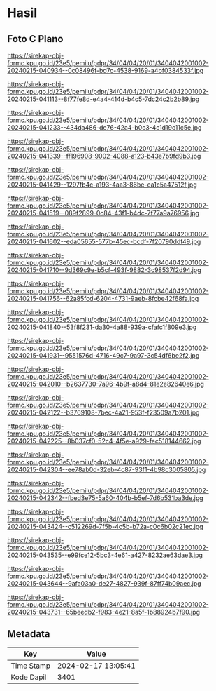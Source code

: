 # Hasil

## Foto C Plano

https://sirekap-obj-formc.kpu.go.id/23e5/pemilu/pdpr/34/04/04/20/01/3404042001002-20240215-040934--0c08496f-bd7c-4538-9169-a4bf0384533f.jpg

https://sirekap-obj-formc.kpu.go.id/23e5/pemilu/pdpr/34/04/04/20/01/3404042001002-20240215-041113--8f77fe8d-e4a4-414d-b4c5-7dc24c2b2b89.jpg

https://sirekap-obj-formc.kpu.go.id/23e5/pemilu/pdpr/34/04/04/20/01/3404042001002-20240215-041233--434da486-de76-42a4-b0c3-4c1d19c11c5e.jpg

https://sirekap-obj-formc.kpu.go.id/23e5/pemilu/pdpr/34/04/04/20/01/3404042001002-20240215-041339--ff196908-9002-4088-a123-b43e7b9fd9b3.jpg

https://sirekap-obj-formc.kpu.go.id/23e5/pemilu/pdpr/34/04/04/20/01/3404042001002-20240215-041429--1297fb4c-a193-4aa3-86be-ea1c5a47512f.jpg

https://sirekap-obj-formc.kpu.go.id/23e5/pemilu/pdpr/34/04/04/20/01/3404042001002-20240215-041519--089f2899-0c84-43f1-b4dc-7f77a9a76956.jpg

https://sirekap-obj-formc.kpu.go.id/23e5/pemilu/pdpr/34/04/04/20/01/3404042001002-20240215-041602--eda05655-577b-45ec-bcdf-7f20790ddf49.jpg

https://sirekap-obj-formc.kpu.go.id/23e5/pemilu/pdpr/34/04/04/20/01/3404042001002-20240215-041710--9d369c9e-b5cf-493f-9882-3c98537f2d94.jpg

https://sirekap-obj-formc.kpu.go.id/23e5/pemilu/pdpr/34/04/04/20/01/3404042001002-20240215-041756--62a85fcd-6204-4731-9aeb-8fcbe42f68fa.jpg

https://sirekap-obj-formc.kpu.go.id/23e5/pemilu/pdpr/34/04/04/20/01/3404042001002-20240215-041840--53f8f231-da30-4a88-939a-cfafc1f809e3.jpg

https://sirekap-obj-formc.kpu.go.id/23e5/pemilu/pdpr/34/04/04/20/01/3404042001002-20240215-041931--9551576d-4716-49c7-9a97-3c54df6be2f2.jpg

https://sirekap-obj-formc.kpu.go.id/23e5/pemilu/pdpr/34/04/04/20/01/3404042001002-20240215-042010--b2637730-7a96-4b9f-a8d4-81e2e82640e6.jpg

https://sirekap-obj-formc.kpu.go.id/23e5/pemilu/pdpr/34/04/04/20/01/3404042001002-20240215-042122--b3769108-7bec-4a21-953f-f23509a7b201.jpg

https://sirekap-obj-formc.kpu.go.id/23e5/pemilu/pdpr/34/04/04/20/01/3404042001002-20240215-042225--8b037cf0-52c4-4f5e-a929-fec518144662.jpg

https://sirekap-obj-formc.kpu.go.id/23e5/pemilu/pdpr/34/04/04/20/01/3404042001002-20240215-042304--ee78ab0d-32eb-4c87-93f1-4b98c3005805.jpg

https://sirekap-obj-formc.kpu.go.id/23e5/pemilu/pdpr/34/04/04/20/01/3404042001002-20240215-042342--fbed3e75-5a60-404b-b5ef-7d6b531ba3de.jpg

https://sirekap-obj-formc.kpu.go.id/23e5/pemilu/pdpr/34/04/04/20/01/3404042001002-20240215-043424--c512269d-7f5b-4c5b-b72a-c0c6b02c21ec.jpg

https://sirekap-obj-formc.kpu.go.id/23e5/pemilu/pdpr/34/04/04/20/01/3404042001002-20240215-043535--e99fce12-5bc3-4e61-a427-8232ae63dae3.jpg

https://sirekap-obj-formc.kpu.go.id/23e5/pemilu/pdpr/34/04/04/20/01/3404042001002-20240215-043644--9afa03a0-de27-4827-939f-87ff74b09aec.jpg

https://sirekap-obj-formc.kpu.go.id/23e5/pemilu/pdpr/34/04/04/20/01/3404042001002-20240215-043731--65beedb2-f983-4e21-8a5f-1b88924b7f90.jpg


## Metadata

| Key        | Value               |
| ---------- | ------------------- |
| Time Stamp | 2024-02-17 13:05:41 |
| Kode Dapil | 3401                |



